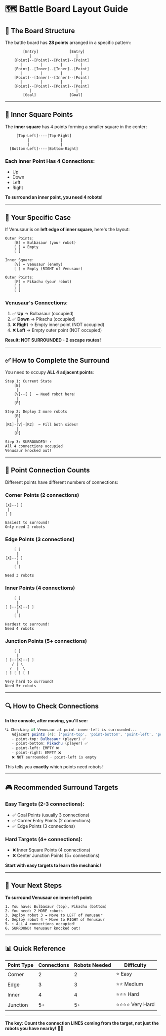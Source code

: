 # 🗺️ Battle Board Layout Guide

## 📐 The Board Structure

The battle board has **28 points** arranged in a specific pattern:

```
        [Entry]              [Entry]
           |                    |
    [Point]--[Point]--[Point]--[Point]
       |        |        |        |
    [Point]--[Inner]--[Inner]--[Point]
       |        |        |        |
    [Point]--[Inner]--[Inner]--[Point]
       |        |        |        |
    [Point]--[Point]--[Point]--[Point]
           |                    |
        [Goal]               [Goal]
```

---

## 🎯 Inner Square Points

The **inner square** has 4 points forming a smaller square in the center:

```
     [Top-Left]----[Top-Right]
          |              |
          |              |
  [Bottom-Left]----[Bottom-Right]
```

### **Each Inner Point Has 4 Connections:**
- Up
- Down  
- Left
- Right

**To surround an inner point, you need 4 robots!**

---

## 📍 Your Specific Case

If Venusaur is on **left edge of inner square**, here's the layout:

```
Outer Points:
    [B] = Bulbasaur (your robot)
    [ ] = Empty
    [ ]
    
Inner Square:
    [V] = Venusaur (enemy)
    [ ] = Empty (RIGHT of Venusaur)
    
Outer Points:
    [P] = Pikachu (your robot)
    [ ]
    [ ]
```

### **Venusaur's Connections:**
1. ✅ **Up** → Bulbasaur (occupied)
2. ✅ **Down** → Pikachu (occupied)
3. ❌ **Right** → Empty inner point (NOT occupied)
4. ❌ **Left** → Empty outer point (NOT occupied)

**Result: NOT SURROUNDED - 2 escape routes!**

---

## ✅ How to Complete the Surround

You need to occupy **ALL 4 adjacent points**:

```
Step 1: Current State
    [B]
     |
    [V]--[ ]  ← Need robot here!
     |
    [P]

Step 2: Deploy 2 more robots
    [B]
     |
[R1]-[V]-[R2]  ← Fill both sides!
     |
    [P]

Step 3: SURROUNDED! ⚡
All 4 connections occupied
Venusaur knocked out!
```

---

## 🎯 Point Connection Counts

Different points have different numbers of connections:

### **Corner Points (2 connections)**
```
[X]--[ ]
 |
[ ]

Easiest to surround!
Only need 2 robots
```

### **Edge Points (3 connections)**
```
    [ ]
     |
[X]--[ ]
     |
    [ ]

Need 3 robots
```

### **Inner Points (4 connections)**
```
    [ ]
     |
[ ]--[X]--[ ]
     |
    [ ]

Hardest to surround!
Need 4 robots
```

### **Junction Points (5+ connections)**
```
    [ ]
     |
[ ]--[X]--[ ]
   / | \
  /  |  \
[ ] [ ] [ ]

Very hard to surround!
Need 5+ robots
```

---

## 🔍 How to Check Connections

**In the console, after moving, you'll see:**

```javascript
🔍 Checking if Venusaur at point-inner-left is surrounded...
   Adjacent points (4): ['point-top', 'point-bottom', 'point-left', 'point-right']
   - point-top: Bulbasaur (player) ✅
   - point-bottom: Pikachu (player) ✅
   - point-left: EMPTY ❌
   - point-right: EMPTY ❌
   ❌ NOT surrounded - point-left is empty
```

This tells you **exactly** which points need robots!

---

## 🎮 Recommended Surround Targets

### **Easy Targets (2-3 connections):**
- ✅ Goal Points (usually 3 connections)
- ✅ Corner Entry Points (2 connections)
- ✅ Edge Points (3 connections)

### **Hard Targets (4+ connections):**
- ❌ Inner Square Points (4 connections)
- ❌ Center Junction Points (5+ connections)

**Start with easy targets to learn the mechanic!**

---

## 🎯 Your Next Steps

**To surround Venusaur on inner-left point:**

```
1. You have: Bulbasaur (top), Pikachu (bottom)
2. You need: 2 MORE robots
3. Deploy robot 3 → Move to LEFT of Venusaur
4. Deploy robot 4 → Move to RIGHT of Venusaur
5. ⚡ ALL 4 connections occupied!
6. SURROUND! Venusaur knocked out!
```

---

## 📊 Quick Reference

| Point Type | Connections | Robots Needed | Difficulty |
|------------|-------------|---------------|------------|
| Corner | 2 | 2 | ⭐ Easy |
| Edge | 3 | 3 | ⭐⭐ Medium |
| Inner | 4 | 4 | ⭐⭐⭐ Hard |
| Junction | 5+ | 5+ | ⭐⭐⭐⭐ Very Hard |

---

**The key: Count the connection LINES coming from the target, not just the robots you have nearby!** 🎯✨
